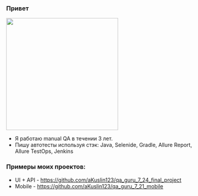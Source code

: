### Привет
<img align="center" src="https://medialeaks.ru/wp-content/uploads/2018/10/146312021813704633.jpg" height="300" width="300"/>

* Я работаю manual QA в течении 3 лет.
* Пишу автотесты используя стэк: Java, Selenide, Gradle, Allure Report, Allure TestOps, Jenkins

### Примеры моих проектов:
* UI + API - https://github.com/aKuslin123/qa_guru_7_24_final_project
* Mobile - https://github.com/aKuslin123/qa_guru_7_21_mobile